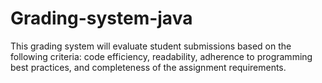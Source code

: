 # Grading-system-java
This grading system will evaluate student submissions based on the following criteria: code efficiency, readability, adherence to programming best practices, and completeness of the assignment requirements.
